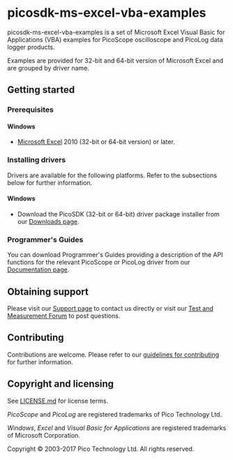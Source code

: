 # picosdk-ms-excel-vba-examples

picosdk-ms-excel-vba-examples is a set of Microsoft Excel Visual Basic for Applications (VBA) examples for PicoScope oscilloscope and PicoLog data logger products.

Examples are provided for 32-bit and 64-bit version of Microsoft Excel and are grouped by driver name.

## Getting started

### Prerequisites

#### Windows

* [Microsoft Excel](https://products.office.com/en-gb/excel) 2010 (32-bit or 64-bit version) or later.  

### Installing drivers

Drivers are available for the following platforms. Refer to the subsections below for further information.

#### Windows

* Download the PicoSDK (32-bit or 64-bit) driver package installer from our [Downloads page](https://www.picotech.com/downloads).

### Programmer's Guides

You can download Programmer's Guides providing a description of the API functions for the relevant PicoScope or PicoLog driver from our [Documentation page](https://www.picotech.com/library/documentation).

## Obtaining support

Please visit our [Support page](https://www.picotech.com/tech-support) to contact us directly or visit our [Test and Measurement Forum](https://www.picotech.com/support/forum18.html) to post questions.

## Contributing

Contributions are welcome. Please refer to our [guidelines for contributing](.github/CONTRIBUTING.md) for further information.

## Copyright and licensing

See [LICENSE.md](LICENSE.md) for license terms. 

*PicoScope* and *PicoLog* are registered trademarks of Pico Technology Ltd. 

*Windows*, *Excel* and *Visual Basic for Applications* are registered trademarks of Microsoft Corporation.

Copyright © 2003-2017 Pico Technology Ltd. All rights reserved.


